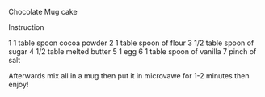 Chocolate Mug cake

Instruction 

1 1 table spoon cocoa powder 
2 1 table spoon of flour
3 1/2 table spoon of sugar 
4 1/2 table melted butter
5 1 egg
6 1 table spoon of vanilla
7 pinch of salt

Afterwards mix all in a mug then put it in microvawe for 1-2 minutes then enjoy!
